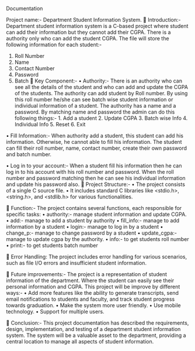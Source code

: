 Documentation

Project name:- Department Student Information System.
	Introduction:- Department student information system is a C-based project where student can add their information but they cannot add their CGPA. There is a authority only who can add the student CGPA.
The file will store the following information for each student:-
1.	Roll Number
2.	Name
3.	Contact Number
4.	Password
5.	Batch
	Key Component:-
•	Authority:- There is an authority who can see all the details of the student and who can add and update the CGPA of the students. The authority can add student by Roll number. By using this roll number he/she can see batch wise student information or individual information of a student. The authority has a name and a password. By matching name and password the admin can do this following things:-
           1. Add a student
           2. Update CGPA
           3. Batch wise Info
           4. Individual Info
           5. Reset
           6. Exit

•	Fill Information:- When authority add a student, this student can add his information. Otherwise, he cannot able to fill his information. The student can fill their roll number, name, contact number, create their own password and  batch number.

•	Log in to your account:- When a student fill his information then he can log in to his account with his roll number and password. When the roll number and password matching then he can see his individual information and update his password also.
	Project Structure:-
•	The project consists of a single C source file.
•	It includes standard C libraries like <stdio.h>, <string.h>, and <stdlib.h> for various functionalities.

	Function:- The project contains several functions, each responsible for specific tasks:
•	authority:- manage student information and update CGPA.
•	add:- manage to add a student by authority
•	fill_info:- manage to add information by a student
•	login:- manage to log in by a student
•	change_p:- manage to change password by a student
•	update_cgpa:- manage to update cgpa by the authority.
•	info:- to get students roll number
•	print:- to get students batch number

	Error Handling:
The project includes error handling for various scenarios, such as file I/O errors and insufficient student information.

	Future improvements:- The project is a representation of student information of the department. Where the student can easily see their personal information and CGPA. This project will be improve by different ways:-
•	Add more features like the ability to generate transcripts, send email notifications to students and faculty, and track student progress towards graduation.
•	Make the system more user friendly.
•	Use mobile technology.
•	Support for multiple users.

	Conclusion:- This project documentation has described the requirements, design, implementation, and testing of a department student information system. The system will be a valuable asset to the department, providing a central location to manage all aspects of student information.



